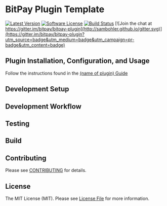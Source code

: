 # BitPay Plugin Template

[![Latest Version](https://img.shields.io/github/release/bitpay/bitpay-plugin.svg?style=flat-square)](https://github.com/bitpay/bitpay-plugin/releases)
[![Software License](https://img.shields.io/badge/license-MIT-brightgreen.svg?style=flat-square)](LICENSE.md)
[![Build Status](https://img.shields.io/badge/build-passing-brightgreen.svg?style=flat-square)](https://travis-ci.org/bitpay/bitpay-plugin)
[![Join the chat at https://gitter.im/bitpay/bitpay-plugin](http://sambohler.github.io/gitter.svg)](https://gitter.im/bitpay/bitpay-plugin?utm_source=badge&utm_medium=badge&utm_campaign=pr-badge&utm_content=badge)

## Plugin Installation, Configuration, and Usage
Follow the instructions found in the [(name of plugin) Guide](GUIDE.md)

## Development Setup

## Development Workflow

## Testing

## Build

## Contributing

Please see [CONTRIBUTING](CONTRIBUTING.md) for details.

## License

The MIT License (MIT). Please see [License File](LICENSE.md) for more information.